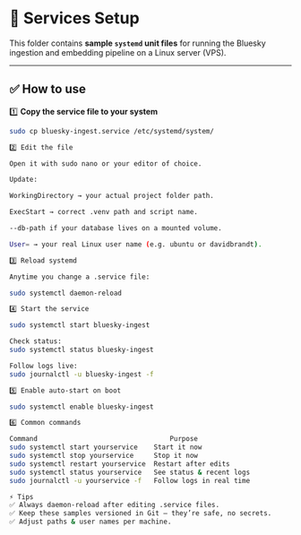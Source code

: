 # 📂 Services Setup

This folder contains **sample `systemd` unit files** for running the Bluesky ingestion and embedding pipeline on a Linux server (VPS).

---

## ✅ How to use

1️⃣ **Copy the service file to your system**

```bash
sudo cp bluesky-ingest.service /etc/systemd/system/

2️⃣ Edit the file

Open it with sudo nano or your editor of choice.

Update:

WorkingDirectory → your actual project folder path.

ExecStart → correct .venv path and script name.

--db-path if your database lives on a mounted volume.

User= → your real Linux user name (e.g. ubuntu or davidbrandt).

3️⃣ Reload systemd

Anytime you change a .service file:

sudo systemctl daemon-reload

4️⃣ Start the service

sudo systemctl start bluesky-ingest

Check status:
sudo systemctl status bluesky-ingest

Follow logs live:
sudo journalctl -u bluesky-ingest -f

5️⃣ Enable auto-start on boot

sudo systemctl enable bluesky-ingest

6️⃣ Common commands

Command                                 Purpose
sudo systemctl start yourservice	Start it now
sudo systemctl stop yourservice	    Stop it now
sudo systemctl restart yourservice	Restart after edits
sudo systemctl status yourservice	See status & recent logs
sudo journalctl -u yourservice -f	Follow logs in real time

⚡️ Tips
✅ Always daemon-reload after editing .service files.
✅ Keep these samples versioned in Git — they’re safe, no secrets.
✅ Adjust paths & user names per machine.

